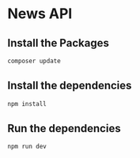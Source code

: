 # News API

## Install the Packages
```bash
composer update 
```

## Install the dependencies
```bash
npm install
```

## Run the dependencies
```bash
npm run dev
```
